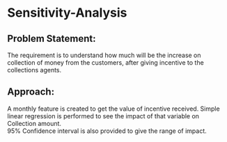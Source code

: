 # Sensitivity-Analysis
## Problem Statement: 
The requirement is to understand how much will be the increase on collection of money from the customers, after giving incentive to 
the collections agents. 

## Approach:
A monthly feature is created to get the value of incentive received.  Simple linear regression is performed to see the impact of that variable on Collection amount. </br>
95% Confidence interval is also provided to give the range of impact.

